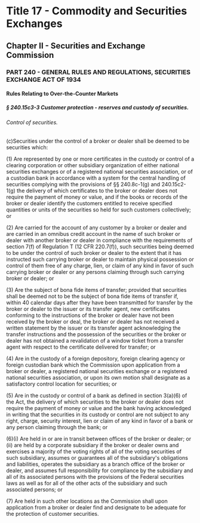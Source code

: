 
# Title 17 - Commodity and Securities Exchanges
## Chapter II - Securities and Exchange Commission
### PART 240 - GENERAL RULES AND REGULATIONS, SECURITIES EXCHANGE ACT OF 1934
#### Rules Relating to Over-the-Counter Markets
##### § 240.15c3-3 Customer protection - reserves and custody of securities.
###### Control of securities.

(c)Securities under the control of a broker or dealer shall be deemed to be securities which:

(1) Are represented by one or more certificates in the custody or control of a clearing corporation or other subsidiary organization of either national securities exchanges or of a registered national securities association, or of a custodian bank in accordance with a system for the central handling of securities complying with the provisions of §§ 240.8c-1(g) and 240.15c2-1(g) the delivery of which certificates to the broker or dealer does not require the payment of money or value, and if the books or records of the broker or dealer identify the customers entitled to receive specified quantities or units of the securities so held for such customers collectively; or

(2) Are carried for the account of any customer by a broker or dealer and are carried in an omnibus credit account in the name of such broker or dealer with another broker or dealer in compliance with the requirements of section 7(f) of Regulation T (12 CFR 220.7(f)), such securities being deemed to be under the control of such broker or dealer to the extent that it has instructed such carrying broker or dealer to maintain physical possession or control of them free of any charge, lien, or claim of any kind in favor of such carrying broker or dealer or any persons claiming through such carrying broker or dealer; or

(3) Are the subject of bona fide items of transfer; provided that securities shall be deemed not to be the subject of bona fide items of transfer if, within 40 calendar days after they have been transmitted for transfer by the broker or dealer to the issuer or its transfer agent, new certificates conforming to the instructions of the broker or dealer have not been received by the broker or deal, the broker or dealer has not received a written statement by the issuer or its transfer agent acknowledging the transfer instructions and the possession of the securities or the broker or dealer has not obtained a revalidation of a window ticket from a transfer agent with respect to the certificate delivered for transfer; or

(4) Are in the custody of a foreign depository, foreign clearing agency or foreign custodian bank which the Commission upon application from a broker or dealer, a registered national securities exchange or a registered national securities association, or upon its own motion shall designate as a satisfactory control location for securities; or

(5) Are in the custody or control of a bank as defined in section 3(a)(6) of the Act, the delivery of which securities to the broker or dealer does not require the payment of money or value and the bank having acknowledged in writing that the securities in its custody or control are not subject to any right, charge, security interest, lien or claim of any kind in favor of a bank or any person claiming through the bank; or

(6)(i) Are held in or are in transit between offices of the broker or dealer; or (ii) are held by a corporate subsidiary if the broker or dealer owns and exercises a majority of the voting rights of all of the voting securities of such subsidiary, assumes or guarantees all of the subsidiary's obligations and liabilities, operates the subsidiary as a branch office of the broker or dealer, and assumes full responsibility for compliance by the subsidiary and all of its associated persons with the provisions of the Federal securities laws as well as for all of the other acts of the subsidiary and such associated persons; or

(7) Are held in such other locations as the Commission shall upon application from a broker or dealer find and designate to be adequate for the protection of customer securities.
